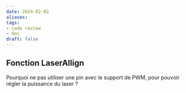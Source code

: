 ```yaml
---
date: 2024-02-02
aliases: 
tags: 
- code review
- doc
draft: false
---
```




## Fonction LaserAllign

Pourquoi ne pas utiliser une pin avec le support de PWM, pour pouvoir régler la puissance du laser ?